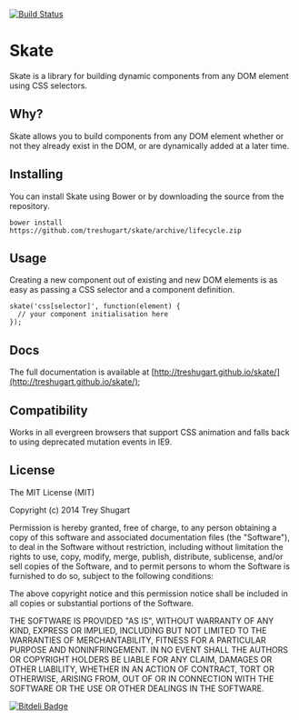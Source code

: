 [![Build Status](https://travis-ci.org/treshugart/skate.png?branch=master)](https://travis-ci.org/treshugart/skate)

Skate
=====

Skate is a library for building dynamic components from any DOM element using CSS selectors.

Why?
----

Skate allows you to build components from any DOM element whether or not they already exist in the DOM, or are dynamically added at a later time.

Installing
----------

You can install Skate using Bower or by downloading the source from the repository.

    bower install https://github.com/treshugart/skate/archive/lifecycle.zip

Usage
-----

Creating a new component out of existing and new DOM elements is as easy as passing a CSS selector and a component definition.

    skate('css[selector]', function(element) {
      // your component initialisation here
    });

Docs
----

The full documentation is available at [http://treshugart.github.io/skate/](http://treshugart.github.io/skate/);

Compatibility
-------------

Works in all evergreen browsers that support CSS animation and falls back to using deprecated mutation events in IE9.

License
-------

The MIT License (MIT)

Copyright (c) 2014 Trey Shugart

Permission is hereby granted, free of charge, to any person obtaining a copy of
this software and associated documentation files (the "Software"), to deal in
the Software without restriction, including without limitation the rights to
use, copy, modify, merge, publish, distribute, sublicense, and/or sell copies of
the Software, and to permit persons to whom the Software is furnished to do so,
subject to the following conditions:

The above copyright notice and this permission notice shall be included in all
copies or substantial portions of the Software.

THE SOFTWARE IS PROVIDED "AS IS", WITHOUT WARRANTY OF ANY KIND, EXPRESS OR
IMPLIED, INCLUDING BUT NOT LIMITED TO THE WARRANTIES OF MERCHANTABILITY, FITNESS
FOR A PARTICULAR PURPOSE AND NONINFRINGEMENT. IN NO EVENT SHALL THE AUTHORS OR
COPYRIGHT HOLDERS BE LIABLE FOR ANY CLAIM, DAMAGES OR OTHER LIABILITY, WHETHER
IN AN ACTION OF CONTRACT, TORT OR OTHERWISE, ARISING FROM, OUT OF OR IN
CONNECTION WITH THE SOFTWARE OR THE USE OR OTHER DEALINGS IN THE SOFTWARE.


[![Bitdeli Badge](https://d2weczhvl823v0.cloudfront.net/treshugart/skate/trend.png)](https://bitdeli.com/free "Bitdeli Badge")

